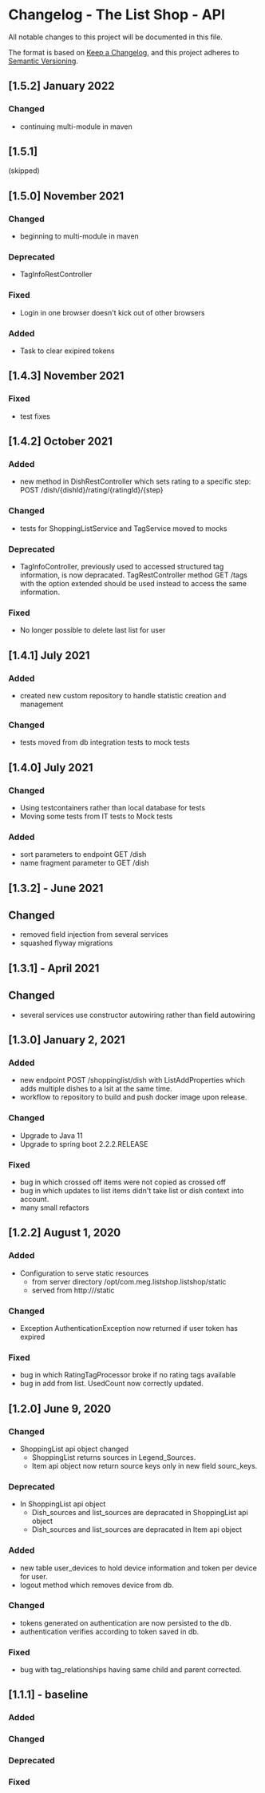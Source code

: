 # Changelog - The List Shop - API

All notable changes to this project will be documented in this file.

The format is based on [Keep a Changelog](https://keepachangelog.com/en/1.0.0/), and this project adheres
to [Semantic Versioning](https://semver.org/spec/v2.0.0.html).

## [1.5.2] January 2022

### Changed

* continuing multi-module in maven

## [1.5.1]

(skipped)

## [1.5.0] November 2021

### Changed

* beginning to multi-module in maven

### Deprecated

* TagInfoRestController

### Fixed
 * Login in one browser doesn't kick out of other browsers

### Added
 * Task to clear exipired tokens

## [1.4.3] November 2021

### Fixed

- test fixes

## [1.4.2] October 2021

### Added

- new method in DishRestController which sets rating to a specific step: POST /dish/{dishId}/rating/{ratingId}/{step}

### Changed

- tests for ShoppingListService and TagService moved to mocks

### Deprecated

 - TagInfoController, previously used to accessed structured tag information, is now depracated. TagRestController method GET /tags with the option extended should be used instead to access the same information.

### Fixed
 
 - No longer possible to delete last list for user

## [1.4.1] July 2021

### Added

- created new custom repository to handle statistic creation and management

### Changed

- tests moved from db integration tests to mock tests

## [1.4.0] July 2021

### Changed

* Using testcontainers rather than local database for tests
* Moving some tests from IT tests to Mock tests

### Added

* sort parameters to endpoint GET /dish
* name fragment parameter to GET /dish

## [1.3.2] - June 2021

## Changed

- removed field injection from several services
- squashed flyway migrations

## [1.3.1] - April 2021

## Changed

- several services use constructor autowiring rather than field autowiring

## [1.3.0]  January 2, 2021

### Added

* new endpoint POST /shoppinglist/dish with ListAddProperties which adds multiple dishes to a lsit at the same time.
* workflow to repository to build and push docker image upon release.

### Changed

* Upgrade to Java 11
* Upgrade to spring boot 2.2.2.RELEASE

### Fixed
* bug in which crossed off items were not copied as crossed off
* bug in which updates to list items didn't take list or dish context into account.
* many small refactors

## [1.2.2]  August 1, 2020

### Added
* Configuration to serve static resources
  - from server directory /opt/com.meg.listshop.listshop/static
  - served from http://<root>/static
  
### Changed
* Exception AuthenticationException now returned if user 
token has expired

### Fixed
* bug in which RatingTagProcessor broke if no rating tags available
* bug in add from list.  UsedCount now correctly updated.


## [1.2.0] June 9, 2020

### Changed
*   ShoppingList api object changed
    -  ShoppingList returns sources in Legend_Sources. 
    -  Item api object now return source keys only in new field sourc_keys.

### Deprecated
* In ShoppingList api object
    -  Dish_sources and list_sources are depracated in ShoppingList api object
    -  Dish_sources and list_sources are depracated in Item api object

### Added
* new table user_devices to hold device information and token per device for user.
* logout method which removes device from db.

### Changed

* tokens generated on authentication are now persisted to the db.
* authentication verifies according to token saved in db.

### Fixed

* bug with tag_relationships having same child and parent corrected.

## [1.1.1] - baseline

### Added

### Changed

### Deprecated

### Fixed